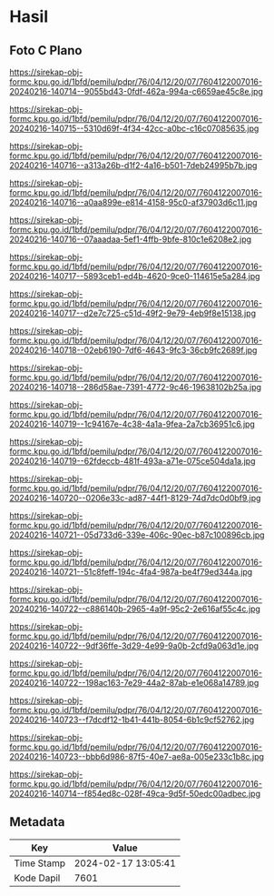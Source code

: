 # Hasil

## Foto C Plano

https://sirekap-obj-formc.kpu.go.id/1bfd/pemilu/pdpr/76/04/12/20/07/7604122007016-20240216-140714--9055bd43-0fdf-462a-994a-c6659ae45c8e.jpg

https://sirekap-obj-formc.kpu.go.id/1bfd/pemilu/pdpr/76/04/12/20/07/7604122007016-20240216-140715--5310d69f-4f34-42cc-a0bc-c16c07085635.jpg

https://sirekap-obj-formc.kpu.go.id/1bfd/pemilu/pdpr/76/04/12/20/07/7604122007016-20240216-140716--a313a26b-d1f2-4a16-b501-7deb24995b7b.jpg

https://sirekap-obj-formc.kpu.go.id/1bfd/pemilu/pdpr/76/04/12/20/07/7604122007016-20240216-140716--a0aa899e-e814-4158-95c0-af37903d6c11.jpg

https://sirekap-obj-formc.kpu.go.id/1bfd/pemilu/pdpr/76/04/12/20/07/7604122007016-20240216-140716--07aaadaa-5ef1-4ffb-9bfe-810c1e6208e2.jpg

https://sirekap-obj-formc.kpu.go.id/1bfd/pemilu/pdpr/76/04/12/20/07/7604122007016-20240216-140717--5893ceb1-ed4b-4620-9ce0-114615e5a284.jpg

https://sirekap-obj-formc.kpu.go.id/1bfd/pemilu/pdpr/76/04/12/20/07/7604122007016-20240216-140717--d2e7c725-c51d-49f2-9e79-4eb9f8e15138.jpg

https://sirekap-obj-formc.kpu.go.id/1bfd/pemilu/pdpr/76/04/12/20/07/7604122007016-20240216-140718--02eb6190-7df6-4643-9fc3-36cb9fc2689f.jpg

https://sirekap-obj-formc.kpu.go.id/1bfd/pemilu/pdpr/76/04/12/20/07/7604122007016-20240216-140718--286d58ae-7391-4772-9c46-19638102b25a.jpg

https://sirekap-obj-formc.kpu.go.id/1bfd/pemilu/pdpr/76/04/12/20/07/7604122007016-20240216-140719--1c94167e-4c38-4a1a-9fea-2a7cb36951c6.jpg

https://sirekap-obj-formc.kpu.go.id/1bfd/pemilu/pdpr/76/04/12/20/07/7604122007016-20240216-140719--62fdeccb-481f-493a-a71e-075ce504da1a.jpg

https://sirekap-obj-formc.kpu.go.id/1bfd/pemilu/pdpr/76/04/12/20/07/7604122007016-20240216-140720--0206e33c-ad87-44f1-8129-74d7dc0d0bf9.jpg

https://sirekap-obj-formc.kpu.go.id/1bfd/pemilu/pdpr/76/04/12/20/07/7604122007016-20240216-140721--05d733d6-339e-406c-90ec-b87c100896cb.jpg

https://sirekap-obj-formc.kpu.go.id/1bfd/pemilu/pdpr/76/04/12/20/07/7604122007016-20240216-140721--51c8feff-194c-4fa4-987a-be4f79ed344a.jpg

https://sirekap-obj-formc.kpu.go.id/1bfd/pemilu/pdpr/76/04/12/20/07/7604122007016-20240216-140722--c886140b-2965-4a9f-95c2-2e616af55c4c.jpg

https://sirekap-obj-formc.kpu.go.id/1bfd/pemilu/pdpr/76/04/12/20/07/7604122007016-20240216-140722--9df36ffe-3d29-4e99-9a0b-2cfd9a063d1e.jpg

https://sirekap-obj-formc.kpu.go.id/1bfd/pemilu/pdpr/76/04/12/20/07/7604122007016-20240216-140722--198ac163-7e29-44a2-87ab-e1e068a14789.jpg

https://sirekap-obj-formc.kpu.go.id/1bfd/pemilu/pdpr/76/04/12/20/07/7604122007016-20240216-140723--f7dcdf12-1b41-441b-8054-6b1c9cf52762.jpg

https://sirekap-obj-formc.kpu.go.id/1bfd/pemilu/pdpr/76/04/12/20/07/7604122007016-20240216-140723--bbb6d986-87f5-40e7-ae8a-005e233c1b8c.jpg

https://sirekap-obj-formc.kpu.go.id/1bfd/pemilu/pdpr/76/04/12/20/07/7604122007016-20240216-140714--f854ed8c-028f-49ca-9d5f-50edc00adbec.jpg


## Metadata

| Key        | Value               |
| ---------- | ------------------- |
| Time Stamp | 2024-02-17 13:05:41 |
| Kode Dapil | 7601                |



